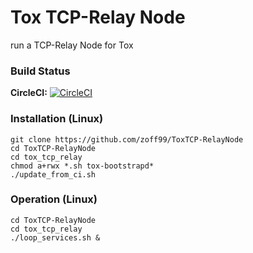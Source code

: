 # Tox TCP-Relay Node

run a TCP-Relay Node for Tox

### Build Status

**CircleCI:** [![CircleCI](https://circleci.com/gh/zoff99/ToxTCP-RelayNode/tree/master.png?style=badge)](https://circleci.com/gh/zoff99/ToxTCP-RelayNode)

### Installation (Linux)
```
git clone https://github.com/zoff99/ToxTCP-RelayNode
cd ToxTCP-RelayNode
cd tox_tcp_relay
chmod a+rwx *.sh tox-bootstrapd*
./update_from_ci.sh
```

### Operation (Linux)
```
cd ToxTCP-RelayNode
cd tox_tcp_relay
./loop_services.sh &
```

